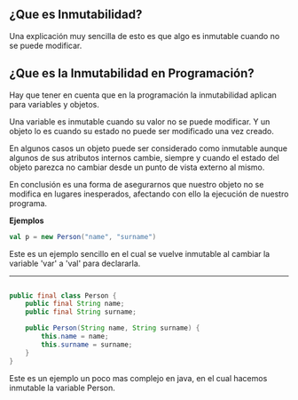 ## ¿Que es Inmutabilidad?

Una explicación muy sencilla de esto es que algo es inmutable cuando no se puede modificar.


## ¿Que es la Inmutabilidad en Programación?

Hay que tener en cuenta que en la programación la inmutabilidad aplican para variables y objetos.

Una variable es inmutable cuando su valor no se puede modificar. Y un objeto lo es cuando su estado no puede ser modificado una vez creado. 

En algunos casos un objeto puede ser considerado como inmutable aunque algunos de sus atributos internos cambie, siempre y cuando el estado del objeto parezca no cambiar desde un punto de vista externo al mismo. 

En conclusión es una forma de asegurarnos que nuestro objeto no se modifica en lugares inesperados, afectando con ello la ejecución de nuestro programa.

**Ejemplos**

```scala
val p = new Person("name", "surname")
```

Este es un ejemplo sencillo en el cual se vuelve inmutable al cambiar la variable  'var' a 'val' para declararla.

---

```java

public final class Person {
    public final String name;
    public final String surname;

    public Person(String name, String surname) {
        this.name = name;
        this.surname = surname;
    }    
}
```

Este es un ejemplo un poco mas complejo en java, en el cual hacemos inmutable la variable Person.